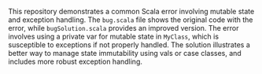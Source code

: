 This repository demonstrates a common Scala error involving mutable state and exception handling. The `bug.scala` file shows the original code with the error, while `bugSolution.scala` provides an improved version. The error involves using a private var for mutable state in `MyClass`, which is susceptible to exceptions if not properly handled. The solution illustrates a better way to manage state immutability using vals or case classes, and includes more robust exception handling.